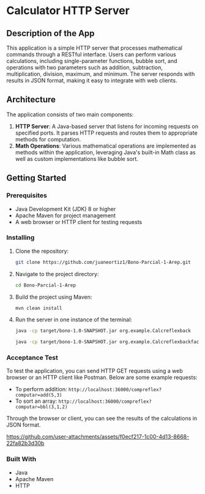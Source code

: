 # Calculator HTTP Server

## Description of the App
This application is a simple HTTP server that processes mathematical commands through a RESTful interface. Users can perform various calculations, including single-parameter functions, bubble sort, and operations with two parameters such as addition, subtraction, multiplication, division, maximum, and minimum. The server responds with results in JSON format, making it easy to integrate with web clients.

## Architecture
The application consists of two main components:
1. **HTTP Server**: A Java-based server that listens for incoming requests on specified ports. It parses HTTP requests and routes them to appropriate methods for computation.
2. **Math Operations**: Various mathematical operations are implemented as methods within the application, leveraging Java's built-in Math class as well as custom implementations like bubble sort.

## Getting Started

### Prerequisites
- Java Development Kit (JDK) 8 or higher
- Apache Maven for project management
- A web browser or HTTP client for testing requests

### Installing
1. Clone the repository:
   ```bash
   git clone https://github.com/juaneortiz1/Bono-Parcial-1-Arep.git
   ```
2. Navigate to the project directory:
   ```bash
   cd Bono-Parcial-1-Arep
   ```
3. Build the project using Maven:
   ```bash
   mvn clean install
   ```
4. Run the server in one instance of the terminal:
   ```bash
   java -cp target/bono-1.0-SNAPSHOT.jar org.example.Calcreflexback
   ```
   ```bash
   java -cp target/bono-1.0-SNAPSHOT.jar org.example.Calcreflexbackfacade
   ```

### Acceptance Test
To test the application, you can send HTTP GET requests using a web browser or an HTTP client like Postman. Below are some example requests:
- To perform addition: `http://localhost:36000/compreflex?computar=add(5,3)`
- To sort an array: `http://localhost:36000/compreflex?computar=bbl(3,1,2)`

Through the browser or client, you can see the results of the calculations in JSON format. 



https://github.com/user-attachments/assets/f0ecf217-1c00-4d13-8668-22fa82b3d30b



### Built With
- Java
- Apache Maven
- HTTP

